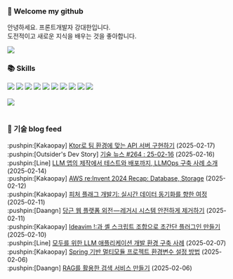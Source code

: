 ### 👋 Welcome my github

안녕하세요. 프론트개발자 강대한입니다.
<br>
도전적이고 새로운 지식을 배우는 것을 좋아합니다.

<!--
![header](https://capsule-render.vercel.app/api?type=Waving&color=auto&height=300&section=header&text=Welcome&fontAlignY=40&desc=KangDaeHan%20github%20&descSize=20&descAlignY=55&animation=fadeIn&fontSize=90)

**KangDaeHan/KangDaeHan** is a ✨ _special_ ✨ repository because its `README.md` (this file) appears on your GitHub profile.

Here are some ideas to get you started:

- 🔭 I’m currently working on ...
- 🌱 I’m currently learning ...
- 👯 I’m looking to collaborate on ...
- 🤔 I’m looking for help with ...
- 💬 Ask me about ...
- 📫 How to reach me: ...
- 😄 Pronouns: ...
- ⚡ Fun fact: ...
-->

<a href="https://twinfamily.github.io" target="_blank"><img src="https://img.shields.io/badge/Blog-121D33?style=flat-square&logo=blogger&logoColor=ffffff"/></a>

### :books: Skills
<a href="#" target="_blank"><img src="https://img.shields.io/badge/React-61DAFB?style=flat-square&logo=react&logoColor=ffffff"/></a>
<a href="#" target="_blank"><img src="https://img.shields.io/badge/Html5-E34F26?style=flat-square&logo=html5&logoColor=ffffff"/></a>
<a href="#" target="_blank"><img src="https://img.shields.io/badge/Javascript-F7DF1E?style=flat-square&logo=javascript&logoColor=ffffff"/></a>
<a href="#" target="_blank"><img src="https://img.shields.io/badge/Cssmodules-000000?style=flat-square&logo=cssmodules&logoColor=ffffff"/></a>
<a href="#" target="_blank"><img src="https://img.shields.io/badge/Node.js-339933?style=flat-square&logo=nodedotjs&logoColor=ffffff"/></a>
<a href="#" target="_blank"><img src="https://img.shields.io/badge/Typescript-3178C6?style=flat-square&logo=typescript&logoColor=ffffff"/></a>
<a href="#" target="_blank"><img src="https://img.shields.io/badge/Git-F05032?style=flat-square&logo=git&logoColor=ffffff"/></a>
<a href="#" target="_blank"><img src="https://img.shields.io/badge/Gitlab-FC6D26?style=flat-square&logo=gitlab&logoColor=ffffff"/></a>
<a href="#" target="_blank"><img src="https://img.shields.io/badge/Webpack-8DD6F9?style=flat-square&logo=webpack&logoColor=ffffff"/></a>
<a href="#" target="_blank"><img src="https://img.shields.io/badge/Vite-646CFF?style=flat-square&logo=vite&logoColor=ffffff"/></a>
<br><br>
<img src="https://github-readme-stats.vercel.app/api/top-langs/?username=KangDaeHan&layout=compact">
<br><br>
### :round_pushpin: 기술 blog feed
<!-- BLOG-POST-LIST:START --><div>:pushpin:[Kakaopay] <a target="_blank" href="https://tech.kakaopay.com/post/ktor-api-server/">Ktor로 팀 환경에 맞는 API 서버 구현하기</a> (2025-02-17)</div><div>:pushpin:[Outsider's Dev Story] <a target="_blank" href="https://blog.outsider.ne.kr/1754">기술 뉴스 #264 : 25-02-16</a> (2025-02-16)</div><div>:pushpin:[Line] <a target="_blank" href="https://techblog.lycorp.co.jp/ko/building-llmops-for-creating-testing-deploying-of-llm-apps">LLM 앱의 제작에서 테스트와 배포까지, LLMOps 구축 사례 소개</a> (2025-02-14)</div><div>:pushpin:[Kakaopay] <a target="_blank" href="https://tech.kakaopay.com/post/aws-reinvent-2024-database-and-storage/">AWS re:Invent 2024 Recap: Database, Storage</a> (2025-02-12)</div><div>:pushpin:[Kakaopay] <a target="_blank" href="https://tech.kakaopay.com/post/feature-flag/">피처 플래그 개발기: 실시간 데이터 동기화를 향한 여정</a> (2025-02-11)</div><div>:pushpin:[Daangn] <a target="_blank" href="https://medium.com/daangn/%EB%8B%B9%EA%B7%BC%EB%A7%88%EC%BC%93-%EC%9B%B9-%ED%94%8C%EB%9E%AB%ED%8F%BC-%EC%99%B8%EC%A0%84-%EB%A0%88%EA%B1%B0%EC%8B%9C-%EC%8B%9C%EC%8A%A4%ED%85%9C-%EC%95%88%EC%A0%84%ED%95%98%EA%B2%8C-%EC%A0%9C%EA%B1%B0%ED%95%98%EA%B8%B0-2b9a335ffb4d?source=rss----4505f82a2dbd---4">당근 웹 플랫폼 외전 — 레거시 시스템 안전하게 제거하기</a> (2025-02-11)</div><div>:pushpin:[Kakaopay] <a target="_blank" href="https://tech.kakaopay.com/post/ideavim-set-shell/">Ideavim !:과 셸 스크립트 조합으로 초간단 플러그인 만들기</a> (2025-02-10)</div><div>:pushpin:[Line] <a target="_blank" href="https://techblog.lycorp.co.jp/ko/building-a-development-environment-for-llm-apps-for-everyone">모두를 위한 LLM 애플리케이션 개발 환경 구축 사례</a> (2025-02-07)</div><div>:pushpin:[Kakaopay] <a target="_blank" href="https://tech.kakaopay.com/post/spring-multi-module-environment-variable/">Spring 기반 멀티모듈 프로젝트 환경변수 설정 방법</a> (2025-02-06)</div><div>:pushpin:[Daangn] <a target="_blank" href="https://medium.com/daangn/rag%EB%A5%BC-%ED%99%9C%EC%9A%A9%ED%95%9C-%EA%B2%80%EC%83%89-%EC%84%9C%EB%B9%84%EC%8A%A4-%EB%A7%8C%EB%93%A4%EA%B8%B0-211930ec74a1?source=rss----4505f82a2dbd---4">RAG를 활용한 검색 서비스 만들기</a> (2025-02-06)</div><!-- BLOG-POST-LIST:END -->

<!-- ![Anurag's GitHub stats](https://github-readme-stats.vercel.app/api?username=KangDaeHan&show_icons=true&theme=radical) -->
